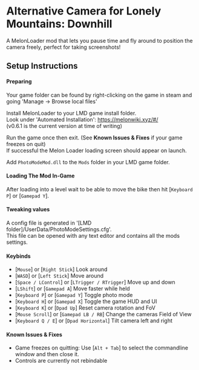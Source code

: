 # Alternative Camera for Lonely Mountains: Downhill
A MelonLoader mod that lets you pause time and fly around to position the camera freely, perfect for taking screenshots!


## Setup Instructions
#### Preparing
Your game folder can be found by right-clicking on the game in steam and going 'Manage -> Browse local files'  

Install MelonLoader to your LMD game install folder.  
Look under 'Automated Installation':
https://melonwiki.xyz/#/  
(v0.6.1 is the current version at time of writing)  

Run the game once then exit. (See **Known Issues & Fixes** if your game freezes on quit)  
If successful the Melon Loader loading screen should appear on launch. 

Add `PhotoModeMod.dll` to the `Mods` folder in your LMD game folder.  

#### Loading The Mod In-Game
After loading into a level wait to be able to move the bike then hit [`Keyboard P`] or [`Gamepad Y`].

#### Tweaking values
A config file is generated in '[LMD folder]/UserData/PhotoModeSettings.cfg'.  
This file can be opened with any text editor and contains all the mods settings.  


#### Keybinds
- [`Mouse`] or [`Right Stick`] Look around  
- [`WASD`] or [`Left Stick`] Move around  
- [`Space / LControl`] or [`LTrigger / RTrigger`] Move up and down  
- [`LShift`] or [`Gamepad A`] Move faster while held  
- [`Keyboard P`] or [`Gamepad Y`] Toggle photo mode  
- [`Keyboard H`] or [`Gamepad X`] Toggle the game HUD and UI  
- [`Keyboard K`] or [`Dpad Up`] Reset camera rotation and FoV  
- [`Mouse Scroll`] or [`Gamepad LB / RB`] Change the cameras Field of View  
- [`Keyboard Q / E`] or [`Dpad Horizontal`] Tilt camera left and right  


#### Known Issues & Fixes
- Game freezes on quitting: Use [`Alt + Tab`] to select the commandline window and then close it.
- Controls are currently not rebindable
